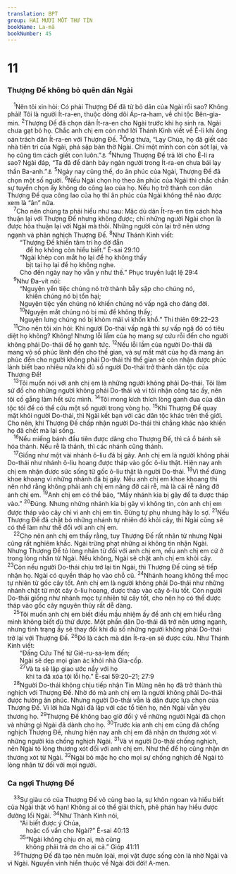 ```yaml
---
translation: BPT
group: HAI MƯƠI MỐT THƯ TÍN
bookName: La-mã 
bookNumber: 45
---
```


<div class="title"><h1>11</h1><h3>Thượng Đế không bỏ quên dân Ngài</h3></div>
<span class="verse ro_11_1"> <sup>1</sup>Nên tôi xin hỏi: Có phải Thượng Đế đã từ bỏ dân của Ngài rồi sao? Không phải! Tôi là người Ít-ra-en, thuộc dòng dõi Áp-ra-ham, về chi tộc Bên-gia-min.</span>
<span class="verse ro_11_2"><sup>2</sup>Thượng Đế đã chọn dân Ít-ra-en cho Ngài trước khi họ sinh ra. Ngài chưa gạt bỏ họ. Chắc anh chị em còn nhớ lời Thánh Kinh viết về Ê-li khi ông oán trách dân Ít-ra-en với Thượng Đế.</span>
<span class="verse ro_11_3"><sup>3</sup>Ông thưa, “Lạy Chúa, họ đã giết các nhà tiên tri của Ngài, phá sập bàn thờ Ngài. Chỉ một mình con còn sót lại, và họ cũng tìm cách giết con luôn.”<a data-toggle="tooltip" data-placement="bottom" title="I Vua 19:10, 14.">⚓</a></span>
<span class="verse ro_11_4"><sup>4</sup>Nhưng Thượng Đế trả lời cho Ê-li ra sao? Ngài đáp, “Ta đã để dành bảy ngàn người trong Ít-ra-en chưa bái lạy thần Ba-anh.”<a data-toggle="tooltip" data-placement="bottom" title="I Vua 19:18.">⚓</a></span>
<span class="verse ro_11_5"><sup>5</sup>Ngày nay cũng thế, do ân phúc của Ngài, Thượng Đế đã chọn một số người.</span>
<span class="verse ro_11_6"><sup>6</sup>Nếu Ngài chọn họ theo ân phúc của Ngài thì chắc chắn sự tuyển chọn ấy không do công lao của họ. Nếu họ trở thành con dân Thượng Đế qua công lao của họ thì ân phúc của Ngài không thể nào được xem là “ân” nữa.<br/></span>
<span class="verse ro_11_7"> <sup>7</sup>Cho nên chúng ta phải hiểu như sau: Mặc dù dân Ít-ra-en tìm cách hòa thuận lại với Thượng Đế nhưng không được; chỉ những người Ngài chọn là được hòa thuận lại với Ngài mà thôi. Những người còn lại trở nên ương ngạnh và phản nghịch Thượng Đế.</span>
<span class="verse ro_11_8"><sup>8</sup>Như Thánh Kinh viết:<br/>  “Thượng Đế khiến tâm trí họ đờ đẫn<br/>   để họ không còn hiểu biết.” Ê-sai 29:10<br/>  “Ngài khép con mắt họ lại để họ không thấy<br/>   bịt tai họ lại để họ không nghe.<br/>  Cho đến ngày nay họ vẫn y như thế.” Phục truyền luật lệ 29:4<br/></span>
<span class="verse ro_11_9"> <sup>9</sup>Như Đa-vít nói:<br/>  “Nguyện yến tiệc chúng nó trở thành bẫy sập cho chúng nó,<br/>   khiến chúng nó bị tổn hại;<br/>  Nguyện tiệc yến chúng nó khiến chúng nó vấp ngã cho đáng đời.<br/></span>
<span class="verse ro_11_10">  <sup>10</sup>Nguyện mắt chúng nó bị mù để không thấy;<br/>  Nguyện lưng chúng nó bị khòm mãi vì khốn khổ.” Thi thiên 69:22–23<br/></span>
<span class="verse ro_11_11"> <sup>11</sup>Cho nên tôi xin hỏi: Khi người Do-thái vấp ngã thì sự vấp ngã đó có tiêu diệt họ không? Không! Nhưng lỗi lầm của họ mang sự cứu rỗi đến cho người không phải Do-thái để họ ganh tức.</span>
<span class="verse ro_11_12"><sup>12</sup>Nếu lỗi lầm của người Do-thái đã mang vô số phúc lành đến cho thế gian, và sự mất mát của họ đã mang ân phúc đến cho người không phải Do-thái thì thế gian sẽ còn nhận được phúc lành biết bao nhiêu nữa khi đủ số người Do-thái trở thành dân tộc của Thượng Đế!<br/></span>
<span class="verse ro_11_13"> <sup>13</sup>Tôi muốn nói với anh chị em là những người không phải Do-thái. Tôi làm sứ đồ cho những người không phải Do-thái và vì tôi nhận công tác ấy, nên tôi cố gắng làm hết sức mình.</span>
<span class="verse ro_11_14"><sup>14</sup>Tôi mong kích thích lòng ganh đua của dân tộc tôi để có thể cứu một số người trong vòng họ.</span>
<span class="verse ro_11_15"><sup>15</sup>Khi Thượng Đế quay mặt khỏi người Do-thái, thì Ngài kết bạn với các dân tộc khác trên thế giới. Cho nên, khi Thượng Đế chấp nhận người Do-thái thì chẳng khác nào khiến họ đã chết mà lại sống.<br/></span>
<span class="verse ro_11_16"> <sup>16</sup>Nếu miếng bánh đầu tiên được dâng cho Thượng Đế, thì cả ổ bánh sẽ hóa thánh. Nếu rễ là thánh, thì các nhánh cũng thánh.<br/></span>
<span class="verse ro_11_17"> <sup>17</sup>Giống như một vài nhánh ô-liu đã bị gãy. Anh chị em là người không phải Do-thái như nhánh ô-liu hoang được tháp vào gốc ô-liu thật. Hiện nay anh chị em nhận được sức sống từ gốc ô-liu thật là người Do-thái.</span>
<span class="verse ro_11_18"><sup>18</sup>Vì thế đừng khoe khoang vì những nhánh đã bị gãy. Nếu anh chị em khoe khoang thì nên nhớ rằng không phải anh chị em nâng đỡ cái rễ, mà là cái rễ nâng đỡ anh chị em.</span>
<span class="verse ro_11_19"><sup>19</sup>Anh chị em có thể bảo, “Mấy nhánh kia bị gãy để ta được tháp vào.”</span>
<span class="verse ro_11_20"><sup>20</sup>Đúng. Nhưng những nhánh kia bị gãy vì không tin, còn anh chị em được tháp vào cây chỉ vì anh chị em tin. Đừng tự phụ nhưng hãy lo sợ.</span>
<span class="verse ro_11_21"><sup>21</sup>Nếu Thượng Đế đã chặt bỏ những nhánh tự nhiên đó khỏi cây, thì Ngài cũng sẽ có thể làm như thế đối với anh chị em.<br/></span>
<span class="verse ro_11_22"> <sup>22</sup>Cho nên anh chị em thấy rằng, tuy Thượng Đế rất nhân từ nhưng Ngài cũng rất nghiêm khắc. Ngài trừng phạt những ai không tin nhận Ngài. Nhưng Thượng Đế tỏ lòng nhân từ đối với anh chị em, nếu anh chị em cứ ở trong lòng nhân từ Ngài. Nếu không, Ngài sẽ chặt anh chị em khỏi cây.</span>
<span class="verse ro_11_23"><sup>23</sup>Còn nếu người Do-thái chịu trở lại tin Ngài, thì Thượng Đế cũng sẽ tiếp nhận họ. Ngài có quyền tháp họ vào chỗ cũ.</span>
<span class="verse ro_11_24"><sup>24</sup>Nhánh hoang không thể mọc tự nhiên từ gốc cây tốt. Anh chị em là người không phải Do-thái như những nhánh chặt từ một cây ô-liu hoang, được tháp vào cây ô-liu tốt. Còn người Do-thái giống như nhánh mọc tự nhiên từ cây tốt, cho nên họ có thể được tháp vào gốc cây nguyên thủy rất dễ dàng.<br/></span>
<span class="verse ro_11_25"> <sup>25</sup>Tôi muốn anh chị em biết điều mầu nhiệm ấy để anh chị em hiểu rằng mình không biết đủ thứ được. Một phần dân Do-thái đã trở nên ương ngạnh, nhưng tình trạng ấy sẽ thay đổi khi đủ số những người không phải Do-thái trở lại với Thượng Đế.</span>
<span class="verse ro_11_26"><sup>26</sup>Đó là cách mà dân Ít-ra-en sẽ được cứu. Như Thánh Kinh viết:<br/>  “Đấng Cứu Thế từ Giê-ru-sa-lem đến;<br/>  Ngài sẽ dẹp mọi gian ác khỏi nhà Gia-cốp.<br/></span>
<span class="verse ro_11_27">  <sup>27</sup>Và ta sẽ lập giao ước nầy với họ<br/>   khi ta đã xóa tội lỗi họ.” Ê-sai 59:20–21; 27:9<br/></span>
<span class="verse ro_11_28"> <sup>28</sup>Người Do-thái không chịu tiếp nhận Tin Mừng nên họ đã trở thành thù nghịch với Thượng Đế. Nhờ đó mà anh chị em là người không phải Do-thái được hưởng ân phúc. Nhưng người Do-thái vẫn là dân được lựa chọn của Thượng Đế. Vì lời hứa Ngài đã lập với các tổ tiên họ, nên Ngài vẫn yêu thương họ.</span>
<span class="verse ro_11_29"><sup>29</sup>Thượng Đế không bao giờ đổi ý về những người Ngài đã chọn và những gì Ngài đã dành cho họ.</span>
<span class="verse ro_11_30"><sup>30</sup>Trước kia anh chị em cũng đã chống nghịch Thượng Đế, nhưng hiện nay anh chị em đã nhận ơn thương xót vì những người kia chống nghịch Ngài.</span>
<span class="verse ro_11_31"><sup>31</sup>Và vì người Do-thái chống nghịch, nên Ngài tỏ lòng thương xót đối với anh chị em. Như thế để họ cũng nhận ơn thương xót từ Ngài.</span>
<span class="verse ro_11_32"><sup>32</sup>Ngài bỏ mặc họ cho mọi sự chống nghịch để Ngài tỏ lòng nhân từ đối với mọi người.<br/></span>
<div class="title"><h3>Ca ngợi Thượng Đế</h3></div>
<span class="verse ro_11_33"> <sup>33</sup>Sự giàu có của Thượng Đế vô cùng bao la, sự khôn ngoan và hiểu biết của Ngài thật vô hạn! Không ai có thể giải thích, phê phán hay hiểu được đường lối Ngài.</span>
<span class="verse ro_11_34"><sup>34</sup>Như Thánh Kinh nói,<br/>  “Ai biết được ý Chúa,<br/>   hoặc cố vấn cho Ngài?” Ê-sai 40:13<br/></span>
<span class="verse ro_11_35">  <sup>35</sup>“Ngài không chịu ơn ai, mà cũng<br/>   không phải trả ơn cho ai cả.” Gióp 41:11<br/></span>
<span class="verse ro_11_36"> <sup>36</sup>Thượng Đế đã tạo nên muôn loài, mọi vật được sống còn là nhờ Ngài và vì Ngài. Nguyền vinh hiển thuộc về Ngài đời đời! A-men.<br/></span>
